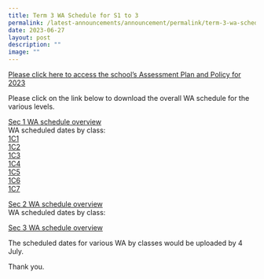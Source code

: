 ```yaml
---
title: Term 3 WA Schedule for S1 to 3
permalink: /latest-announcements/announcement/permalink/term-3-wa-schedule-for-s1-to-3/
date: 2023-06-27
layout: post
description: ""
image: ""
---
```

[Please click here to access the school’s Assessment Plan and Policy for 2023](https://www.bartleysec.moe.edu.sg/our-holistic-curriculum/instructional-programmes/assessment-matters/)

Please click on the link below to download the overall WA schedule for the various levels.

[Sec 1 WA schedule overview](/files/sec%201_%20overview%202023%20term%203%20weighted%20assessment%20schedule.pdf)<br>
WA scheduled dates by class:<br>
[1C1 ](/files/1c1%20%20term%203%20wa%20schedule%202023.pdf) <br>
[1C2](/files/1c2%20%20term%203%20wa%20schedule%202023.pdf) <br>
[1C3](/files/1c3%20%20term%203%20wa%20schedule%202023.pdf) <br>
[1C4](/files/1c4%20%20term%203%20wa%20schedule%202023.pdf) <br>
[1C5](/files/1c5%20%20term%203%20wa%20schedule%202023.pdf) <br>
[1C6](/files/1c6%20term%203%20wa%20schedule%202023.pdf) <br>
[1C7](/files/1c7%20%20term%203%20wa%20schedule%202023.pdf)

[Sec 2 WA schedule overview](/files/sec%202_%20overview%202023%20term%203%20weighted%20assessment%20schedule.pdf) <br>
WA scheduled dates by class: <br>


[Sec 3 WA schedule overview](/files/sec%203_%20overview%202023%20term%203%20weighted%20assessment%20schedule.pdf) <br>

The scheduled dates for various WA by classes would be uploaded by 4 July.

Thank you.